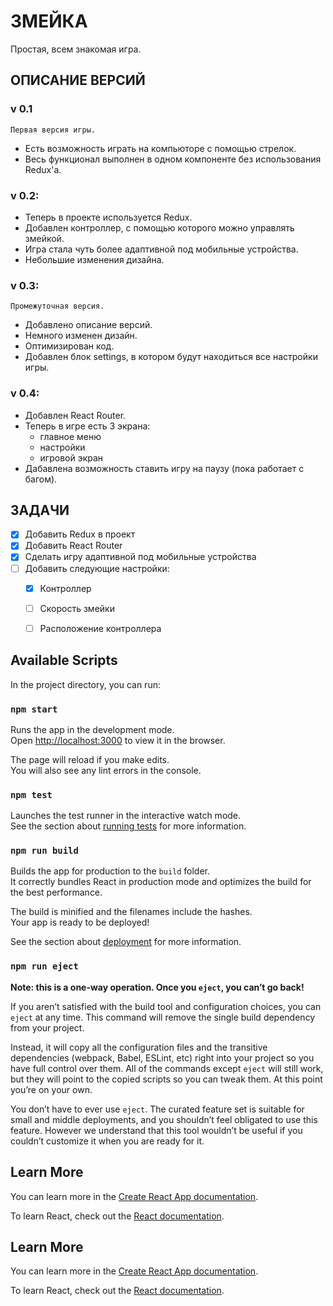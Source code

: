 # ЗМЕЙКА
Простая, всем знакомая игра.

## ОПИСАНИЕ ВЕРСИЙ 

### v 0.1
    Первая версия игры. 
* Есть возможность играть на компьюторе с помощью стрелок. 
* Весь функционал выполнен в одном компоненте без использования Redux'a.

### v 0.2: 
* Теперь в проекте используется Redux.
* Добавлен контроллер, с помощью которого можно управлять змейкой. 
* Игра стала чуть более адаптивной под мобильные устройства. 
* Небольшие изменения дизайна.

### v 0.3: 
    Промежуточная версия. 
* Добавлено описание версий.
* Немного изменен дизайн. 
* Оптимизирован код. 
* Добавлен блок settings, в котором будут находиться все настройки игры.
  
### v 0.4:  
* Добавлен React Router.
* Теперь в игре есть 3 экрана:
    * главное меню
    * настройки
    * игровой экран 
* Дабавлена возможность ставить игру на паузу (пока работает с багом). 


## ЗАДАЧИ

- [X] Добавить Redux в проект
- [X] Добавить React Router
- [X] Сделать игру адаптивной под мобильные устройства
- [ ] Добавить следующие настройки:
    - [X] Контроллер
    - [ ] Скорость змейки
    - [ ] Расположение контроллера
     

  
## Available Scripts

In the project directory, you can run:

### `npm start`

Runs the app in the development mode.\
Open [http://localhost:3000](http://localhost:3000) to view it in the browser.

The page will reload if you make edits.\
You will also see any lint errors in the console.

### `npm test`

Launches the test runner in the interactive watch mode.\
See the section about [running tests](https://facebook.github.io/create-react-app/docs/running-tests) for more information.

### `npm run build`

Builds the app for production to the `build` folder.\
It correctly bundles React in production mode and optimizes the build for the best performance.

The build is minified and the filenames include the hashes.\
Your app is ready to be deployed!

See the section about [deployment](https://facebook.github.io/create-react-app/docs/deployment) for more information.

### `npm run eject`

**Note: this is a one-way operation. Once you `eject`, you can’t go back!**

If you aren’t satisfied with the build tool and configuration choices, you can `eject` at any time. This command will remove the single build dependency from your project.

Instead, it will copy all the configuration files and the transitive dependencies (webpack, Babel, ESLint, etc) right into your project so you have full control over them. All of the commands except `eject` will still work, but they will point to the copied scripts so you can tweak them. At this point you’re on your own.

You don’t have to ever use `eject`. The curated feature set is suitable for small and middle deployments, and you shouldn’t feel obligated to use this feature. However we understand that this tool wouldn’t be useful if you couldn’t customize it when you are ready for it.

## Learn More

You can learn more in the [Create React App documentation](https://facebook.github.io/create-react-app/docs/getting-started).

To learn React, check out the [React documentation](https://reactjs.org/).

## Learn More

You can learn more in the [Create React App documentation](https://facebook.github.io/create-react-app/docs/getting-started).

To learn React, check out the [React documentation](https://reactjs.org/).
